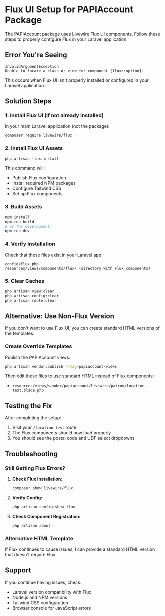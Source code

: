 # Flux UI Setup for PAPIAccount Package

The PAPIAccount package uses Livewire Flux UI components. Follow these steps to properly configure Flux in your Laravel application.

## Error You're Seeing

```
InvalidArgumentException
Unable to locate a class or view for component [flux::option].
```

This occurs when Flux UI isn't properly installed or configured in your Laravel application.

## Solution Steps

### 1. Install Flux UI (if not already installed)

In your main Laravel application (not the package):

```bash
composer require livewire/flux
```

### 2. Install Flux UI Assets

```bash
php artisan flux:install
```

This command will:
- Publish Flux configuration
- Install required NPM packages
- Configure Tailwind CSS
- Set up Flux components

### 3. Build Assets

```bash
npm install
npm run build
# or for development
npm run dev
```

### 4. Verify Installation

Check that these files exist in your Laravel app:

```
config/flux.php
resources/views/components/flux/ (directory with Flux components)
```

### 5. Clear Caches

```bash
php artisan view:clear
php artisan config:clear
php artisan route:clear
```

## Alternative: Use Non-Flux Version

If you don't want to use Flux UI, you can create standard HTML versions of the templates.

### Create Override Templates

Publish the PAPIAccount views:

```bash
php artisan vendor:publish --tag=papiaccount-views
```

Then edit these files to use standard HTML instead of Flux components:

- `resources/views/vendor/papiaccount/livewire/patron/location-test.blade.php`

## Testing the Fix

After completing the setup:

1. Visit your `/location-test` route
2. The Flux components should now load properly
3. You should see the postal code and UDF select dropdowns

## Troubleshooting

### Still Getting Flux Errors?

1. **Check Flux Installation:**
   ```bash
   composer show livewire/flux
   ```

2. **Verify Config:**
   ```bash
   php artisan config:show flux
   ```

3. **Check Component Registration:**
   ```bash
   php artisan about
   ```

### Alternative HTML Template

If Flux continues to cause issues, I can provide a standard HTML version that doesn't require Flux.

## Support

If you continue having issues, check:
- Laravel version compatibility with Flux
- Node.js and NPM versions
- Tailwind CSS configuration
- Browser console for JavaScript errors